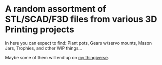 # A random assortment of STL/SCAD/F3D files from various 3D Printing projects

In here you can expect to find: Plant pots, Gears w/servo mounts, Mason Jars, Trophies, and other WIP things...  

Maybe some of them will end up on [my thingiverse](https://www.thingiverse.com/harveyives/designs).
